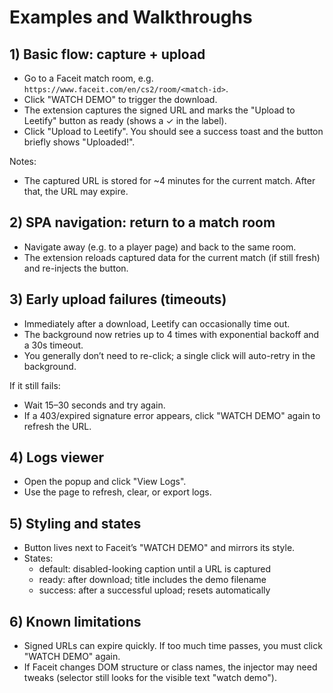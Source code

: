 # Examples and Walkthroughs

## 1) Basic flow: capture + upload
- Go to a Faceit match room, e.g. `https://www.faceit.com/en/cs2/room/<match-id>`.
- Click "WATCH DEMO" to trigger the download.
- The extension captures the signed URL and marks the "Upload to Leetify" button as ready (shows a ✓ in the label).
- Click "Upload to Leetify". You should see a success toast and the button briefly shows "Uploaded!".

Notes:
- The captured URL is stored for ~4 minutes for the current match. After that, the URL may expire.

## 2) SPA navigation: return to a match room
- Navigate away (e.g. to a player page) and back to the same room.
- The extension reloads captured data for the current match (if still fresh) and re-injects the button.

## 3) Early upload failures (timeouts)
- Immediately after a download, Leetify can occasionally time out.
- The background now retries up to 4 times with exponential backoff and a 30s timeout.
- You generally don’t need to re-click; a single click will auto-retry in the background.

If it still fails:
- Wait 15–30 seconds and try again.
- If a 403/expired signature error appears, click "WATCH DEMO" again to refresh the URL.

## 4) Logs viewer
- Open the popup and click "View Logs".
- Use the page to refresh, clear, or export logs.

## 5) Styling and states
- Button lives next to Faceit’s "WATCH DEMO" and mirrors its style.
- States:
  - default: disabled-looking caption until a URL is captured
  - ready: after download; title includes the demo filename
  - success: after a successful upload; resets automatically

## 6) Known limitations
- Signed URLs can expire quickly. If too much time passes, you must click "WATCH DEMO" again.
- If Faceit changes DOM structure or class names, the injector may need tweaks (selector still looks for the visible text "watch demo").
